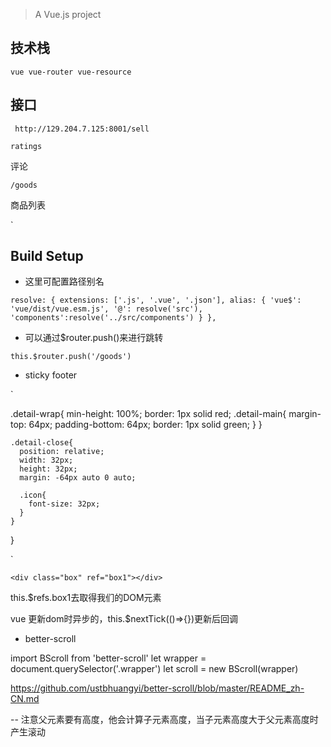
  
  > A Vue.js project
  ## 技术栈
  `vue vue-router vue-resource`
  
  ## 接口
  ` http://129.204.7.125:8001/sell`
  
  `ratings`
  
  评论	
   	
  
  `/goods	`
  
  商品列表	
   	
  `

## Build Setup
* 这里可配置路径别名

`
resolve: {
    extensions: ['.js', '.vue', '.json'],
    alias: {
      'vue$': 'vue/dist/vue.esm.js',
      '@': resolve('src'),
      'components':resolve('../src/components')
    }
  },
`
* 可以通过$router.push()来进行跳转

`this.$router.push('/goods')`
* sticky footer

`

 .detail-wrap{
      min-height: 100%;
      border: 1px solid red;
      .detail-main{
        margin-top: 64px;
        padding-bottom: 64px;
        border: 1px solid green;
      }
    }
    
    .detail-close{
      position: relative;
      width: 32px;
      height: 32px;
      margin: -64px auto 0 auto;
      
      .icon{
        font-size: 32px;
      }
    }
  }

`


`<div class="box" ref="box1"></div>`


this.$refs.box1去取得我们的DOM元素

vue 更新dom时异步的，this.$nextTick(()=>{})更新后回调


* better-scroll

import BScroll from 'better-scroll'
let wrapper = document.querySelector('.wrapper')
let scroll = new BScroll(wrapper)

https://github.com/ustbhuangyi/better-scroll/blob/master/README_zh-CN.md

-- 注意父元素要有高度，他会计算子元素高度，当子元素高度大于父元素高度时产生滚动



